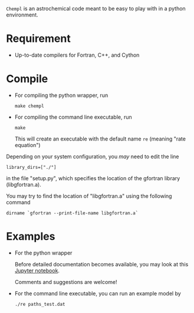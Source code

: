 `Chempl` is an astrochemical code meant to be easy to play with in a python environment.

# Requirement

- Up-to-date compilers for Fortran, C++, and Cython

# Compile

- For compiling the python wrapper, run

    `make chempl`

- For compiling the command line executable, run

    `make`

  This will create an executable with the default name `re` (meaning "rate equation")

Depending on your system configuration, you _may_ need to edit the line

    library_dirs=["./"]

in the file "setup.py", which specifies the location of the gfortran library (libgfortran.a).

You may try to find the location of "libgfortran.a" using the following command

    dirname `gfortran --print-file-name libgfortran.a`


# Examples

- For the python wrapper

  Before detailed documentation becomes available, you may look at this [Jupyter notebook](https://github.com/fjdu/chempl/blob/master/Examples-2020-07-19.ipynb).

  Comments and suggestions are welcome!

- For the command line executable, you can run an example model by

    `./re paths_test.dat`

